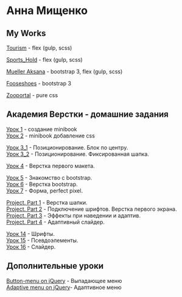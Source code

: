 # Анна Мищенко
## My Works

[Tourism](https://anna-mish.github.io/Tourism/) - flex (gulp, scss)   

[Sports_Hold](https://anna-mish.github.io/Sports_Hold-Landing_Page/) - flex (gulp, scss)  

[Mueller Aksana](https://anna-mish.github.io/Mueller%20Aksana/) - bootstrap 3, flex (gulp, scss)  

[Fooseshoes](https://anna-mish.github.io/Fooseshoes/) - bootstrap 3  

[Zooportal](https://anna-mish.github.io/Zooportal/) - pure css  

## Академия Верстки - домашние задания
[Урок 1](https://anna-mish.github.io/lesson%201%20-%20minibook/ "minibook") - создание minibook  
[Урок 2](https://anna-mish.github.io/lesson%202%20-%20mini-book/) - minibook добавление css  

[Урок 3_1](https://anna-mish.github.io/lesson%203_1%20-%20%D0%BF%D0%BE%D0%B7%D0%B8%D1%86%D0%B8%D0%BE%D0%BD%D0%B8%D1%80%D0%BE%D0%B2%D0%B0%D0%BD%D0%B8%D0%B5/) - Позиционирование. Блок по центру.  
[Урок 3_2](https://anna-mish.github.io/lesson%203_2%20-%20%D0%BF%D0%BE%D0%B7%D0%B8%D1%86%D0%B8%D0%BE%D0%BD%D0%B8%D1%80%D0%BE%D0%B2%D0%B0%D0%BD%D0%B8e/) - Позиционирование. Фиксированная шапка.  

[Урок 4](https://anna-mish.github.io/lesson%204%20-%20%D0%BF%D0%B5%D1%80%D0%B2%D1%8B%D0%B9%20%D0%BC%D0%B0%D0%BA%D0%B5%D1%82/) - Верстка первого макета.  

[Урок 5](https://anna-mish.github.io/lesson%205%20-%20%D0%B7%D0%BD%D0%B0%D0%BA%D0%BE%D0%BC%D1%81%D1%82%D0%B2%D0%BE%20%D1%81%20bootstrap/) - Знакомство с bootstrap.  
[Урок 6](https://anna-mish.github.io/lesson%206%20-%20%D0%B2%D0%B5%D1%80%D1%81%D1%82%D0%BA%D0%B0%20bootstrap/) - Верстка bootstrap.  
[Урок 7](https://anna-mish.github.io/lesson%207%20-%20form.%20pixel%20perfect/) - Форма, perfect pixel.  

[Project. Part 1](https://anna-mish.github.io/Project.%20Part%201%20-%20%D0%B2%D0%B5%D1%80%D1%81%D1%82%D0%BA%D0%B0%20%D1%88%D0%B0%D0%BF%D0%BA%D0%B8/) - Верстка шапки.  
[Project. Part 2](https://anna-mish.github.io/Project.%20Part%202%20-%20%D0%9F%D0%BE%D0%B4%D0%BA%D0%BB%D1%8E%D1%87%D0%B5%D0%BD%D0%B8%D0%B5%20%D1%88%D1%80%D0%B8%D1%84%D1%82%D0%BE%D0%B2.%20%D0%92%D0%B5%D1%80%D1%81%D1%82%D0%BA%D0%B0%20%D0%BF%D0%B5%D1%80%D0%B2%D0%BE%D0%B3%D0%BE%20%D1%8D%D0%BA%D1%80%D0%B0%D0%BD%D0%B0/) - Подключение шрифтов. Верстка первого экрана.  
[Project. Part 3](https://anna-mish.github.io/Project.%20Part%203%20-%20%D1%8D%D1%84%D1%84%D0%B5%D0%BA%D1%82%D1%8B%20%D0%BF%D1%80%D0%B8%20%D0%BD%D0%B0%D0%B2%D0%B5%D0%B4%D0%B5%D0%BD%D0%B8%D0%B8%20%D0%B8%20%D0%B0%D0%B4%D0%B0%D0%BF%D1%82%D0%B8%D0%B2/) - Эффекты при наведении и адаптив.  
[Project. Part 4](https://anna-mish.github.io/Project.%20Part%204%20-%20%D0%B0%D0%B4%D0%B0%D0%BF%D1%82%D0%B8%D0%B2%D0%BD%D1%8B%D0%B9%20%D1%81%D0%BB%D0%B0%D0%B9%D0%B4%D0%B5%D1%80/) -  Aдаптивный слайдер.  
  
[Урок 14](https://anna-mish.github.io/lesson%2014%20-%20%D1%88%D1%80%D0%B8%D1%84%D1%82%D1%8B/) - Шрифты.  
[Урок 15](https://anna-mish.github.io/lesson%2015%20-%20%D0%BF%D1%81%D0%B5%D0%B2%D0%B4%D0%BE%D1%8D%D0%BB%D0%B5%D0%BC%D0%B5%D0%BD%D1%82%D1%8B/) - Псевдоэлементы.  
[Урок 16](https://anna-mish.github.io/lesson%2016%20-%20%D1%81%D0%BB%D0%B0%D0%B9%D0%B4%D0%B5%D1%80/) - Слайдер.  

## Дополнительные уроки  

[Button-menu on jQuery](https://anna-mish.github.io/Button-menu%20on%20jQuery/) - Выпадающее меню   
[Adaptive menu on jQuery](https://anna-mish.github.io/Adaptive%20menu%20jQuery/)- Адаптивное меню   



